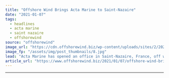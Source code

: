 ```yaml
---
title: "Offshore Wind Brings Acta Marine to Saint-Nazaire"
date: "2021-01-07"
tags: 
  - headlines
  - acta marine
  - saint nazaire
  - offshorewind
source: "offshorewind"
image_url: "https://cdn.offshorewind.biz/wp-content/uploads/sites/2/2021/01/07121002/Acta-Marine_Saint-Nazaire.jpg"
image_fp: "/assets/img/post_thumbnails/8.jpg"
lead: "Acta Marine has opened an office in Saint-Nazaire, France, off whose coast a 480"
article_url: "https://www.offshorewind.biz/2021/01/07/offshore-wind-brings-acta-marine-to-saint-nazaire/"
---
```


---
